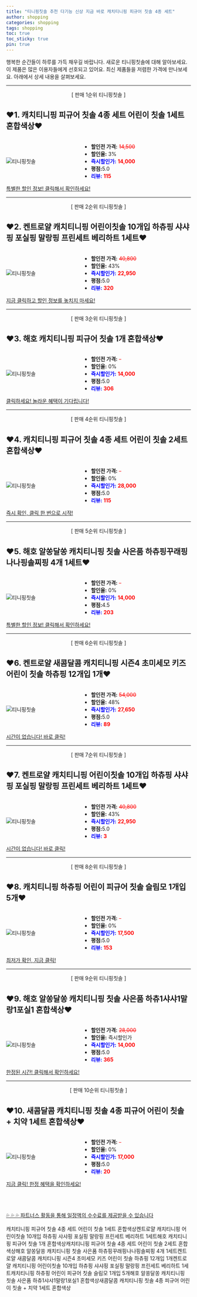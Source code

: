 ```yaml
---
title: "티니핑칫솔 추천 다기능 신상 지금 바로 캐치티니핑 피규어 칫솔 4종 세트"
author: shopping
categories: shopping
tags: shopping
toc: true
toc_sticky: true
pin: true
---
```

행복한 순간들이 하루를 가득 채우길 바랍니다. 새로운 티니핑칫솔에 대해 알아보세요. 이 제품은 많은 이용자들에게 선호되고 있어요. 최신 제품들을 저렴한 가격에 만나보세요. 아래에서 상세 내용을 살펴보세요.

---
<p class="toplist" style="margin: 0 auto; display: block; width: fit-content;">[ 판매 1순위 티니핑칫솔 ]</p>

<h2><strong>❤️1. 캐치티니핑 피규어 칫솔 4종 세트 어린이 칫솔 1세트 혼합색상❤️</strong></h2>

<div style="display: flex; align-items: center;">
    <div style="flex: 0.4;">
        <img src="https://thumbnail7.coupangcdn.com/thumbnails/remote/230x230ex/image/vendor_inventory/6d12/e31550de9b461a3d8e639d81edb402c39f1546af6f0819e073caa9931e98.jpg" alt="티니핑칫솔" style="max-width: 100%;">
    </div>
    <div style="flex: 0.6; margin-left: 10px;">
        <ul>
            <li><strong>할인전 가격:</strong> <del style="color: red;">14,500</del></li>
            <li><strong>할인율:</strong> 3%</li>
            <li><span style='color:blue'><strong>즉시할인가:</strong></span> <span style='color:red'><strong>14,000</strong></span></li>
            <li><strong>평점:</strong>5.0</li>
            <li><span style='color:blue'><strong>리뷰:</strong></span> <span style='color:red'><strong>115</strong></span></li>
        </ul>
    </div>
</div>
<div class="center">
    <a href="https://selin100587001.github.io?lptag=AF9450613&subid=githubio&pageKey=7909779440&traceid=V0-153&itemId=21700898721&vendorItemId=88728030326" class="myButton">
        특별한 할인 정보! 클릭해서 확인하세요!
    </a>
</div>


---
<p class="toplist" style="margin: 0 auto; display: block; width: fit-content;">[ 판매 2순위 티니핑칫솔 ]</p>

<h2><strong>❤️2. 켄트로얄 캐치티니핑 어린이칫솔 10개입 하츄핑 샤샤핑 포실핑 말랑핑 프린세트 베리하트 1세트❤️</strong></h2>

<div style="display: flex; align-items: center;">
    <div style="flex: 0.4;">
        <img src="https://thumbnail9.coupangcdn.com/thumbnails/remote/230x230ex/image/retail/images/643038551296996-000050b1-daa4-4e64-857b-6febdced7e69.jpg" alt="티니핑칫솔" style="max-width: 100%;">
    </div>
    <div style="flex: 0.6; margin-left: 10px;">
        <ul>
            <li><strong>할인전 가격:</strong> <del style="color: red;">40,800</del></li>
            <li><strong>할인율:</strong> 43%</li>
            <li><span style='color:blue'><strong>즉시할인가:</strong></span> <span style='color:red'><strong>22,950</strong></span></li>
            <li><strong>평점:</strong>5.0</li>
            <li><span style='color:blue'><strong>리뷰:</strong></span> <span style='color:red'><strong>320</strong></span></li>
        </ul>
    </div>
</div>
<div class="center">
    <a href="https://selin100587001.github.io?lptag=AF9450613&subid=githubio&pageKey=7755122409&traceid=V0-153&itemId=20899611975&vendorItemId=87966673394" class="myButton">
        지금 클릭하고 할인 정보를 놓치지 마세요!
    </a>
</div>


---
<p class="toplist" style="margin: 0 auto; display: block; width: fit-content;">[ 판매 3순위 티니핑칫솔 ]</p>

<h2><strong>❤️3. 해호 캐치티니핑 피규어 칫솔 1개 혼합색상❤️</strong></h2>

<div style="display: flex; align-items: center;">
    <div style="flex: 0.4;">
        <img src="https://thumbnail9.coupangcdn.com/thumbnails/remote/230x230ex/image/vendor_inventory/e78d/87462a802adfc31de7db50c1432fa53cc4312bb42678a2f4aa623564eb2b.jpg" alt="티니핑칫솔" style="max-width: 100%;">
    </div>
    <div style="flex: 0.6; margin-left: 10px;">
        <ul>
            <li><strong>할인전 가격:</strong> <del style="color: red;">-</del></li>
            <li><strong>할인율:</strong> 0%</li>
            <li><span style='color:blue'><strong>즉시할인가:</strong></span> <span style='color:red'><strong>14,000</strong></span></li>
            <li><strong>평점:</strong>5.0</li>
            <li><span style='color:blue'><strong>리뷰:</strong></span> <span style='color:red'><strong>306</strong></span></li>
        </ul>
    </div>
</div>
<div class="center">
    <a href="https://selin100587001.github.io?lptag=AF9450613&subid=githubio&pageKey=7350568209&traceid=V0-153&itemId=18914191850&vendorItemId=86041601734" class="myButton">
        클릭하세요! 놀라운 혜택이 기다립니다!
    </a>
</div>


---
<p class="toplist" style="margin: 0 auto; display: block; width: fit-content;">[ 판매 4순위 티니핑칫솔 ]</p>

<h2><strong>❤️4. 캐치티니핑 피규어 칫솔 4종 세트 어린이 칫솔 2세트 혼합색상❤️</strong></h2>

<div style="display: flex; align-items: center;">
    <div style="flex: 0.4;">
        <img src="https://thumbnail8.coupangcdn.com/thumbnails/remote/230x230ex/image/vendor_inventory/310e/6c75860be0d83d4d6f6b80e7473c39975ec87d5d6a8946141e6ba23c13f6.jpg" alt="티니핑칫솔" style="max-width: 100%;">
    </div>
    <div style="flex: 0.6; margin-left: 10px;">
        <ul>
            <li><strong>할인전 가격:</strong> <del style="color: red;">-</del></li>
            <li><strong>할인율:</strong> 0%</li>
            <li><span style='color:blue'><strong>즉시할인가:</strong></span> <span style='color:red'><strong>28,000</strong></span></li>
            <li><strong>평점:</strong>5.0</li>
            <li><span style='color:blue'><strong>리뷰:</strong></span> <span style='color:red'><strong>115</strong></span></li>
        </ul>
    </div>
</div>
<div class="center">
    <a href="https://selin100587001.github.io?lptag=AF9450613&subid=githubio&pageKey=7909779440&traceid=V0-153&itemId=21866764385&vendorItemId=88914945256" class="myButton">
        즉시 확인, 클릭 한 번으로 시작!
    </a>
</div>


---
<p class="toplist" style="margin: 0 auto; display: block; width: fit-content;">[ 판매 5순위 티니핑칫솔 ]</p>

<h2><strong>❤️5. 해호 알쏭달쏭 캐치티니핑 칫솔 사은품 하츄핑꾸래핑나나핑솔찌핑 4개 1세트❤️</strong></h2>

<div style="display: flex; align-items: center;">
    <div style="flex: 0.4;">
        <img src="https://thumbnail10.coupangcdn.com/thumbnails/remote/230x230ex/image/vendor_inventory/18bf/e78a3506fd793d8136354e1481cc087e6b78df916378beb3c97baa52b877.jpg" alt="티니핑칫솔" style="max-width: 100%;">
    </div>
    <div style="flex: 0.6; margin-left: 10px;">
        <ul>
            <li><strong>할인전 가격:</strong> <del style="color: red;">-</del></li>
            <li><strong>할인율:</strong> 0%</li>
            <li><span style='color:blue'><strong>즉시할인가:</strong></span> <span style='color:red'><strong>14,000</strong></span></li>
            <li><strong>평점:</strong>4.5</li>
            <li><span style='color:blue'><strong>리뷰:</strong></span> <span style='color:red'><strong>203</strong></span></li>
        </ul>
    </div>
</div>
<div class="center">
    <a href="https://selin100587001.github.io?lptag=AF9450613&subid=githubio&pageKey=7350601328&traceid=V0-153&itemId=18914313279&vendorItemId=86005494529" class="myButton">
        특별한 할인 정보! 클릭해서 확인하세요!
    </a>
</div>


---
<p class="toplist" style="margin: 0 auto; display: block; width: fit-content;">[ 판매 6순위 티니핑칫솔 ]</p>

<h2><strong>❤️6. 켄트로얄 새콤달콤 캐치티니핑 시즌4 초미세모 키즈 어린이 칫솔 하츄핑 12개입 1개❤️</strong></h2>

<div style="display: flex; align-items: center;">
    <div style="flex: 0.4;">
        <img src="https://thumbnail8.coupangcdn.com/thumbnails/remote/230x230ex/image/retail/images/2023/12/28/17/4/62ecec9f-1744-474e-af1a-d585f4e33655.jpg" alt="티니핑칫솔" style="max-width: 100%;">
    </div>
    <div style="flex: 0.6; margin-left: 10px;">
        <ul>
            <li><strong>할인전 가격:</strong> <del style="color: red;">54,000</del></li>
            <li><strong>할인율:</strong> 48%</li>
            <li><span style='color:blue'><strong>즉시할인가:</strong></span> <span style='color:red'><strong>27,650</strong></span></li>
            <li><strong>평점:</strong>5.0</li>
            <li><span style='color:blue'><strong>리뷰:</strong></span> <span style='color:red'><strong>89</strong></span></li>
        </ul>
    </div>
</div>
<div class="center">
    <a href="https://selin100587001.github.io?lptag=AF9450613&subid=githubio&pageKey=7802559463&traceid=V0-153&itemId=21135769726&vendorItemId=88197440421" class="myButton">
        시간이 없습니다! 바로 클릭!
    </a>
</div>


---
<p class="toplist" style="margin: 0 auto; display: block; width: fit-content;">[ 판매 7순위 티니핑칫솔 ]</p>

<h2><strong>❤️7. 켄트로얄 캐치티니핑 어린이칫솔 10개입 하츄핑 샤샤핑 포실핑 말랑핑 프린세트 베리하트 1세트❤️</strong></h2>

<div style="display: flex; align-items: center;">
    <div style="flex: 0.4;">
        <img src="https://thumbnail9.coupangcdn.com/thumbnails/remote/230x230ex/image/retail/images/643038551296996-000050b1-daa4-4e64-857b-6febdced7e69.jpg" alt="티니핑칫솔" style="max-width: 100%;">
    </div>
    <div style="flex: 0.6; margin-left: 10px;">
        <ul>
            <li><strong>할인전 가격:</strong> <del style="color: red;">40,800</del></li>
            <li><strong>할인율:</strong> 43%</li>
            <li><span style='color:blue'><strong>즉시할인가:</strong></span> <span style='color:red'><strong>22,950</strong></span></li>
            <li><strong>평점:</strong>5.0</li>
            <li><span style='color:blue'><strong>리뷰:</strong></span> <span style='color:red'><strong>3</strong></span></li>
        </ul>
    </div>
</div>
<div class="center">
    <a href="https://selin100587001.github.io?lptag=AF9450613&subid=githubio&pageKey=7973148781&traceid=V0-153&itemId=22090289593&vendorItemId=89137292251" class="myButton">
        시간이 없습니다! 바로 클릭!
    </a>
</div>


---
<p class="toplist" style="margin: 0 auto; display: block; width: fit-content;">[ 판매 8순위 티니핑칫솔 ]</p>

<h2><strong>❤️8. 캐치티니핑 하츄핑 어린이 피규어 칫솔 슬림모 1개입 5개❤️</strong></h2>

<div style="display: flex; align-items: center;">
    <div style="flex: 0.4;">
        <img src="https://thumbnail6.coupangcdn.com/thumbnails/remote/230x230ex/image/vendor_inventory/e941/a859c5286a31d43ebb73bdc5a36386587388f4f259535688873b744d4b69.jpg" alt="티니핑칫솔" style="max-width: 100%;">
    </div>
    <div style="flex: 0.6; margin-left: 10px;">
        <ul>
            <li><strong>할인전 가격:</strong> <del style="color: red;">-</del></li>
            <li><strong>할인율:</strong> 0%</li>
            <li><span style='color:blue'><strong>즉시할인가:</strong></span> <span style='color:red'><strong>17,500</strong></span></li>
            <li><strong>평점:</strong>5.0</li>
            <li><span style='color:blue'><strong>리뷰:</strong></span> <span style='color:red'><strong>153</strong></span></li>
        </ul>
    </div>
</div>
<div class="center">
    <a href="https://selin100587001.github.io?lptag=AF9450613&subid=githubio&pageKey=7262467906&traceid=V0-153&itemId=18394095666&vendorItemId=87348698396" class="myButton">
        최저가 확인, 지금 클릭!
    </a>
</div>


---
<p class="toplist" style="margin: 0 auto; display: block; width: fit-content;">[ 판매 9순위 티니핑칫솔 ]</p>

<h2><strong>❤️9. 해호 알쏭달쏭 캐치티니핑 칫솔 사은품 하츄1샤샤1말랑1포실1 혼합색상❤️</strong></h2>

<div style="display: flex; align-items: center;">
    <div style="flex: 0.4;">
        <img src="https://thumbnail9.coupangcdn.com/thumbnails/remote/230x230ex/image/vendor_inventory/9f2c/e367a3c4016219a87ffc512c3bdb5907c431cf149f364841f2eafbdfba85.jpg" alt="티니핑칫솔" style="max-width: 100%;">
    </div>
    <div style="flex: 0.6; margin-left: 10px;">
        <ul>
            <li><strong>할인전 가격:</strong> <del style="color: red;">28,000</del></li>
            <li><strong>할인율:</strong> 즉시할인가</li>
            <li><span style='color:blue'><strong>즉시할인가:</strong></span> <span style='color:red'><strong>14,000</strong></span></li>
            <li><strong>평점:</strong>5.0</li>
            <li><span style='color:blue'><strong>리뷰:</strong></span> <span style='color:red'><strong>365</strong></span></li>
        </ul>
    </div>
</div>
<div class="center">
    <a href="https://selin100587001.github.io?lptag=AF9450613&subid=githubio&pageKey=7708735973&traceid=V0-153&itemId=20658322662&vendorItemId=4241977587" class="myButton">
        한정된 시간! 클릭해서 확인하세요!
    </a>
</div>


---
<p class="toplist" style="margin: 0 auto; display: block; width: fit-content;">[ 판매 10순위 티니핑칫솔 ]</p>

<h2><strong>❤️10. 새콤달콤 캐치티니핑 칫솔 4종 피규어 어린이 칫솔 + 치약 1세트 혼합색상❤️</strong></h2>

<div style="display: flex; align-items: center;">
    <div style="flex: 0.4;">
        <img src="https://thumbnail9.coupangcdn.com/thumbnails/remote/230x230ex/image/vendor_inventory/34e2/9b2e609af70c41ab45bdf1d28955f7b775dccba3337173b5f2c41f0f5755.jpg" alt="티니핑칫솔" style="max-width: 100%;">
    </div>
    <div style="flex: 0.6; margin-left: 10px;">
        <ul>
            <li><strong>할인전 가격:</strong> <del style="color: red;">-</del></li>
            <li><strong>할인율:</strong> 0%</li>
            <li><span style='color:blue'><strong>즉시할인가:</strong></span> <span style='color:red'><strong>17,000</strong></span></li>
            <li><strong>평점:</strong>5.0</li>
            <li><span style='color:blue'><strong>리뷰:</strong></span> <span style='color:red'><strong>20</strong></span></li>
        </ul>
    </div>
</div>
<div class="center">
    <a href="https://selin100587001.github.io?lptag=AF9450613&subid=githubio&pageKey=7755368342&traceid=V0-153&itemId=20900902558&vendorItemId=87967948382" class="myButton">
        지금 클릭! 한정 혜택을 확인하세요!
    </a>
</div>

<br><br><br>[💦 💦 💦 파트너스 활동을 통해 일정액의 수수료를 제공받을 수 있습니다](https://link.coupang.com/a/bcpT2c)<br><br>캐치티니핑 피규어 칫솔 4종 세트 어린이 칫솔 1세트 혼합색상켄트로얄 캐치티니핑 어린이칫솔 10개입 하츄핑 샤샤핑 포실핑 말랑핑 프린세트 베리하트 1세트해호 캐치티니핑 피규어 칫솔 1개 혼합색상캐치티니핑 피규어 칫솔 4종 세트 어린이 칫솔 2세트 혼합색상해호 알쏭달쏭 캐치티니핑 칫솔 사은품 하츄핑꾸래핑나나핑솔찌핑 4개 1세트켄트로얄 새콤달콤 캐치티니핑 시즌4 초미세모 키즈 어린이 칫솔 하츄핑 12개입 1개켄트로얄 캐치티니핑 어린이칫솔 10개입 하츄핑 샤샤핑 포실핑 말랑핑 프린세트 베리하트 1세트캐치티니핑 하츄핑 어린이 피규어 칫솔 슬림모 1개입 5개해호 알쏭달쏭 캐치티니핑 칫솔 사은품 하츄1샤샤1말랑1포실1 혼합색상새콤달콤 캐치티니핑 칫솔 4종 피규어 어린이 칫솔 + 치약 1세트 혼합색상